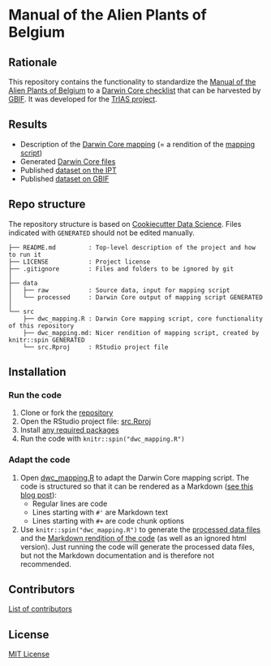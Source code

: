 # Manual of the Alien Plants of Belgium

## Rationale

This repository contains the functionality to standardize the [Manual of the Alien Plants of Belgium](http://alienplantsbelgium.be/) to a [Darwin Core checklist](https://www.gbif.org/dataset-classes) that can be harvested by [GBIF](http://www.gbif.org). It was developed for the [TrIAS project](http://trias-project.be).

## Results

* Description of the [Darwin Core mapping](src/dwc_mapping.md) (= a rendition of the [mapping script](src/dwc_mapping.R))
* Generated [Darwin Core files](data/processed)
* Published [dataset on the IPT](http://ipt.biodiversity.be/resource?r=alien-plants-belgium)
* Published [dataset on GBIF](https://doi.org/10.15468/wtda1m)

## Repo structure

The repository structure is based on [Cookiecutter Data Science](http://drivendata.github.io/cookiecutter-data-science/). Files indicated with `GENERATED` should not be edited manually.

```
├── README.md         : Top-level description of the project and how to run it
├── LICENSE           : Project license
├── .gitignore        : Files and folders to be ignored by git
│
├── data
│   ├── raw           : Source data, input for mapping script
│   └── processed     : Darwin Core output of mapping script GENERATED
│
└── src
    ├── dwc_mapping.R : Darwin Core mapping script, core functionality of this repository
    ├── dwc_mapping.md: Nicer rendition of mapping script, created by knitr::spin GENERATED
    └── src.Rproj     : RStudio project file
```

## Installation

### Run the code

1. Clone or fork the [repository](https://github.com/trias-project/alien-plants-belgium)
2. Open the RStudio project file: [src.Rproj](src/src.Rproj)
3. Install [any required packages](src/dwc_mapping.md#setup)
4. Run the code with `knitr::spin("dwc_mapping.R")`

### Adapt the code

1. Open [dwc_mapping.R](src/dwc_mapping.R) to adapt the Darwin Core mapping script. The code is structured so that it can be rendered as a Markdown ([see this blog post](http://deanattali.com/2015/03/24/knitrs-best-hidden-gem-spin/)):
    * Regular lines are code
    * Lines starting with `#'` are Markdown text
    * Lines starting with `#+` are code chunk options 
2. Use `knitr::spin("dwc_mapping.R")` to generate the [processed data files](data/processed) and the [Markdown rendition of the code](src/dwc_mapping.md) (as well as an ignored html version). Just running the code will generate the processed data files, but not the Markdown documentation and is therefore not recommended.

## Contributors

[List of contributors](https://github.com/trias-project/alien-plants-belgium/contributors)

## License

[MIT License](LICENSE)
